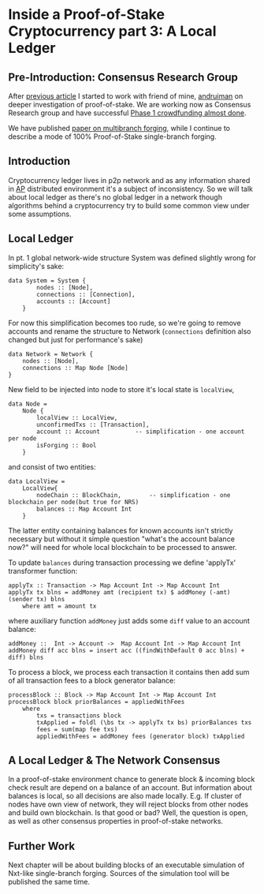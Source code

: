 Inside a Proof-of-Stake Cryptocurrency part 3: A Local Ledger
=============================================================

Pre-Introduction: Consensus Research Group
------------------------------------------

After [previous article](http://chepurnoy.org/blog/2014/10/inside-a-proof-of-stake-cryptocurrency-part-2/) I started to work
with friend of mine, [andruiman](https://github.com/andruiman?tab=activity) on deeper investigation of proof-of-stake. We are
working now as Consensus Research group and have successful [Phase 1 crowdfunding almost done](https://trade.secureae.com/#5841059555983208287).

We have published [paper on multibranch forging](https://github.com/ConsensusResearch/articles-papers), while I continue
to describe a mode of 100% Proof-of-Stake single-branch forging.


Introduction
------------

Cryptocurrency ledger lives in p2p network and as any information shared in [AP](http://en.wikipedia.org/wiki/CAP_theorem) distributed environment it's a subject
 of inconsistency. So we will talk about local ledger as there's no global ledger in a network though algorithms behind
 a cryptocurrency try to build some common view under some assumptions.

Local Ledger
------------

In pt. 1 global network-wide structure System was defined slightly wrong for simplicity's sake:

    data System = System {
            nodes :: [Node],
            connections :: [Connection],
            accounts :: [Account]
        }

For now this simplification becomes too rude, so we're going to remove accounts and rename the structure
 to Network (`connections` definition also changed but just for performance's sake)

    data Network = Network {
        nodes :: [Node],
        connections :: Map Node [Node]
    }

New field to be injected into node to store it's local state is `localView`,

    data Node =
        Node {
            localView :: LocalView,
            unconfirmedTxs :: [Transaction],
            account :: Account          -- simplification - one account per node
            isForging :: Bool
        }

and consist of two entities:

    data LocalView =
        LocalView{
            nodeChain :: BlockChain,        -- simplification - one blockchain per node(but true for NRS)
            balances :: Map Account Int
        }

The latter entity containing balances for known accounts isn't strictly necessary but without it simple question
"what's the account balance now?" will need for whole local blockchain to be processed to answer.

To update `balances` during transaction processing we define 'applyTx' transformer function:

    applyTx :: Transaction -> Map Account Int -> Map Account Int
    applyTx tx blns = addMoney amt (recipient tx) $ addMoney (-amt) (sender tx) blns
        where amt = amount tx

where auxiliary function `addMoney` just adds some `diff` value to an account balance:

    addMoney ::  Int -> Account ->  Map Account Int -> Map Account Int
    addMoney diff acc blns = insert acc ((findWithDefault 0 acc blns) + diff) blns


To process a block, we process each transaction it contains then add sum of all transaction fees to a block generator balance:

    processBlock :: Block -> Map Account Int -> Map Account Int
    processBlock block priorBalances = appliedWithFees
        where
            txs = transactions block
            txApplied = foldl (\bs tx -> applyTx tx bs) priorBalances txs
            fees = sum(map fee txs)
            appliedWithFees = addMoney fees (generator block) txApplied



A Local Ledger & The Network Consensus
--------------------------------------

In a proof-of-stake environment chance to generate block & incoming block check result are depend on a balance of an account.
But information about balances is local, so all decisions are also made locally. E.g. If cluster of nodes have own
view of network, they will reject blocks from other nodes and build own blockchain. Is that good or bad? Well, the question is open,
as well as other consensus properties in proof-of-stake networks.


Further Work
------------

Next chapter will be about building blocks of an executable simulation of Nxt-like single-branch forging. Sources of
 the simulation tool will be published the same time.
